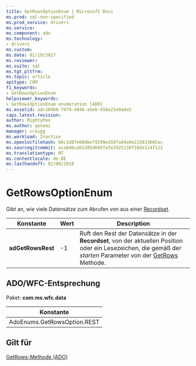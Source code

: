 ```yaml
---
title: GetRowsOptionEnum | Microsoft Docs
ms.prod: sql-non-specified
ms.prod_service: drivers
ms.service: 
ms.component: ado
ms.technology:
- drivers
ms.custom: 
ms.date: 01/19/2017
ms.reviewer: 
ms.suite: sql
ms.tgt_pltfrm: 
ms.topic: article
apitype: COM
f1_keywords:
- GetRowsOptionEnum
helpviewer_keywords:
- GetRowsOptionEnum enumeration [ADO]
ms.assetid: adc109b9-79f4-4946-a5eb-658e22e9a8a5
caps.latest.revision: 
author: MightyPen
ms.author: genemi
manager: craigg
ms.workload: Inactive
ms.openlocfilehash: b6c1d87e60dbe79298ed107a84a9e213833665ac
ms.sourcegitcommit: acab4bcab1385d645fafe2925130f102e114f122
ms.translationtype: MT
ms.contentlocale: de-DE
ms.lasthandoff: 02/09/2018
---
```

# <a name="getrowsoptionenum"></a>GetRowsOptionEnum
Gibt an, wie viele Datensätze zum Abrufen von aus einer [Recordset](../../../ado/reference/ado-api/recordset-object-ado.md).  
  
|Konstante|Wert|Description|  
|--------------|-----------|-----------------|  
|**adGetRowsRest**|-1|Ruft den Rest der Datensätze in der **Recordset**, von der aktuellen Position oder ein Lesezeichen, die gemäß der *starten* Parameter von der [GetRows](../../../ado/reference/ado-api/getrows-method-ado.md) Methode.|  
  
## <a name="adowfc-equivalent"></a>ADO/WFC-Entsprechung  
 Paket: **com.ms.wfc.data**  
  
|Konstante|  
|--------------|  
|AdoEnums.GetRowsOption.REST|  
  
## <a name="applies-to"></a>Gilt für  
 [GetRows-Methode (ADO)](../../../ado/reference/ado-api/getrows-method-ado.md)
